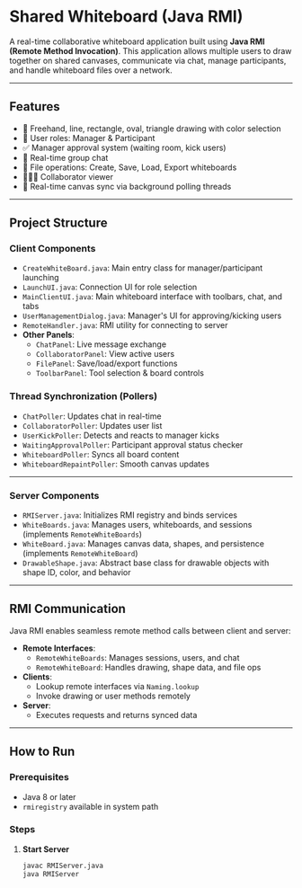 # Shared Whiteboard (Java RMI)

A real-time collaborative whiteboard application built using **Java RMI (Remote Method Invocation)**. This application allows multiple users to draw together on shared canvases, communicate via chat, manage participants, and handle whiteboard files over a network.

---

## Features

- 🎨 Freehand, line, rectangle, oval, triangle drawing with color selection
- 👥 User roles: Manager & Participant
- ✅ Manager approval system (waiting room, kick users)
- 💬 Real-time group chat
- 📁 File operations: Create, Save, Load, Export whiteboards
- 🧑‍🤝‍🧑 Collaborator viewer
- 📡 Real-time canvas sync via background polling threads

---

## Project Structure

### Client Components
- `CreateWhiteBoard.java`: Main entry class for manager/participant launching
- `LaunchUI.java`: Connection UI for role selection
- `MainClientUI.java`: Main whiteboard interface with toolbars, chat, and tabs
- `UserManagementDialog.java`: Manager's UI for approving/kicking users
- `RemoteHandler.java`: RMI utility for connecting to server
- **Other Panels**: 
  - `ChatPanel`: Live message exchange
  - `CollaboratorPanel`: View active users
  - `FilePanel`: Save/load/export functions
  - `ToolbarPanel`: Tool selection & board controls

### Thread Synchronization (Pollers)
- `ChatPoller`: Updates chat in real-time
- `CollaboratorPoller`: Updates user list
- `UserKickPoller`: Detects and reacts to manager kicks
- `WaitingApprovalPoller`: Participant approval status checker
- `WhiteboardPoller`: Syncs all board content
- `WhiteboardRepaintPoller`: Smooth canvas updates

---

### Server Components
- `RMIServer.java`: Initializes RMI registry and binds services
- `WhiteBoards.java`: Manages users, whiteboards, and sessions (implements `RemoteWhiteBoards`)
- `WhiteBoard.java`: Manages canvas data, shapes, and persistence (implements `RemoteWhiteBoard`)
- `DrawableShape.java`: Abstract base class for drawable objects with shape ID, color, and behavior

---

## RMI Communication

Java RMI enables seamless remote method calls between client and server:
- **Remote Interfaces**:
  - `RemoteWhiteBoards`: Manages sessions, users, and chat
  - `RemoteWhiteBoard`: Handles drawing, shape data, and file ops
- **Clients**:
  - Lookup remote interfaces via `Naming.lookup`
  - Invoke drawing or user methods remotely
- **Server**:
  - Executes requests and returns synced data

---

## How to Run

### Prerequisites
- Java 8 or later
- `rmiregistry` available in system path

### Steps

1. **Start Server**
   ```bash
   javac RMIServer.java
   java RMIServer
